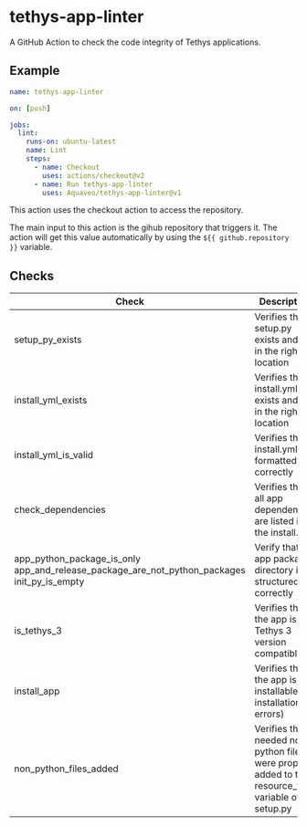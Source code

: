 # tethys-app-linter
A GitHub Action to check the code integrity of  Tethys applications.

## Example

```yaml
name: tethys-app-linter

on: [push]

jobs:
  lint:
    runs-on: ubuntu-latest
    name: Lint
    steps:
      - name: Checkout
        uses: actions/checkout@v2
      - name: Run tethys-app-linter
        uses: Aquaveo/tethys-app-linter@v1
```

This action uses the checkout action to access the repository.

The main input to this action is the gihub repository that triggers it. The action will get this value automatically by using the `${{ github.repository }}` variable.

## Checks

|Check|Description|
|-----|-----------|
|setup_py_exists|Verifies that setup.py exists and is in the right location|
|install_yml_exists|Verifies that install.yml exists and is in the right location|
|install_yml_is_valid|Verifies that install.yml is formatted correctly|
|check_dependencies|Verifies that all app dependencies are listed in the install.yml|
|app_python_package_is_only app_and_release_package_are_not_python_packages init_py_is_empty|Verify that the app package directory is structured correctly|
|is_tethys_3|Verifies that the app is Tethys 3 version compatible|
|install_app|Verifies that the app is installable (no installation errors)|
|non_python_files_added|Verifies that needed non-python files were properly added to the resource_files variable of setup.py
